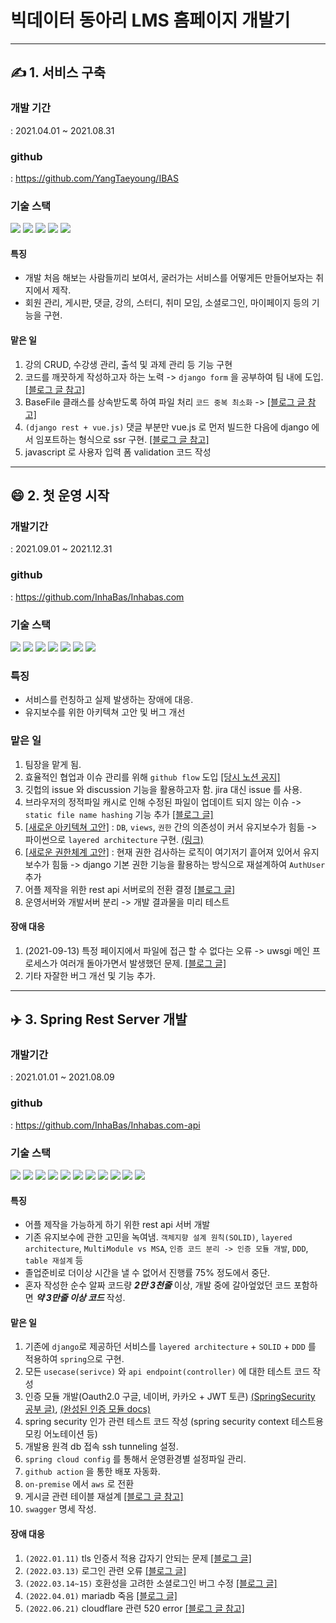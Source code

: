 # 빅데이터 동아리 LMS 홈페이지 개발기 

---

## :writing_hand: 1. 서비스 구축
### 개발 기간
  : 2021.04.01 ~ 2021.08.31
### github
  : https://github.com/YangTaeyoung/IBAS  
### 기술 스택
  <img src="https://img.shields.io/badge/Django-092E20?style=for-the-badge&logo=Django&logoColor=white"> <img src="https://img.shields.io/badge/nginx-009639?style=for-the-badge&logo=NGINX&logoColor=white"> <img src="https://img.shields.io/badge/mariadb-003545?style=for-the-badge&logo=MariaDB&logoColor=white"> <img src="https://img.shields.io/badge/vue.js-4FC08D?style=for-the-badge&logo=Vue.js&logoColor=white"> <img src="https://img.shields.io/badge/GoDaddy-1BDBDB?style=for-the-badge&logo=GoDaddy&logoColor=white">
#### 특징 
  - 개발 처음 해보는 사람들끼리 보여서, 굴러가는 서비스를 어떻게든 만들어보자는 취지에서 제작.
  - 회원 관리, 게시판, 댓글, 강의, 스터디, 취미 모임, 소셜로그인, 마이페이지 등의 기능을 구현.
#### 맡은 일
1. 강의 CRUD, 수강생 관리, 출석 및 과제 관리 등 기능 구현
2. 코드를 깨끗하게 작성하고자 하는 노력 -> `django form` 을 공부하여 팀 내에 도입. [[블로그 글 참고]](https://letsmakemyselfprogrammer.tistory.com/27)
3. BaseFile 클래스를 상속받도록 하여 파일 처리 `코드 중복 최소화` -> [[블로그 글 참고]](https://letsmakemyselfprogrammer.tistory.com/28)
4. `(django rest + vue.js)` 댓글 부분만 vue.js 로 먼저 빌드한 다음에 django 에서 임포트하는 형식으로 ssr 구현. [[블로그 글 참고]](https://letsmakemyselfprogrammer.tistory.com/41)
4. javascript 로 사용자 입력 폼 validation 코드 작성
  
---

## :smile: 2. 첫 운영 시작
### 개발기간
  : 2021.09.01 ~ 2021.12.31
### github
  : https://github.com/InhaBas/Inhabas.com
### 기술 스택
  <img src="https://img.shields.io/badge/Django-092E20?style=for-the-badge&logo=Django&logoColor=white"> <img src="https://img.shields.io/badge/nginx-009639?style=for-the-badge&logo=NGINX&logoColor=white"> <img src="https://img.shields.io/badge/mariadb-003545?style=for-the-badge&logo=MariaDB&logoColor=white"> <img src="https://img.shields.io/badge/vue.js-4FC08D?style=for-the-badge&logo=Vue.js&logoColor=white"> <img src="https://img.shields.io/badge/Sentry-362D59?style=for-the-badge&logo=Sentry&logoColor=white"> <img src="https://img.shields.io/badge/GoDaddy-1BDBDB?style=for-the-badge&logo=GoDaddy&logoColor=white"> <img src="https://img.shields.io/badge/Cloudflare-F38020?style=for-the-badge&logo=Cloudflare&logoColor=white">
### 특징
 - 서비스를 런칭하고 실제 발생하는 장애에 대응.
 - 유지보수를 위한 아키텍쳐 고안 및 버그 개선
### 맡은 일
  1. 팀장을 맡게 됨.
  2. 효율적인 협업과 이슈 관리를 위해 `github flow` 도입 [[당시 노션 공지]](https://fragrant-comfort-49c.notion.site/Git-Convention-ba9845b725934591878627f25554cf37)
  3. 깃헙의 issue 와 discussion 기능을 활용하고자 함. jira 대신 issue 를 사용. 
  4. 브라우저의 정적파일 캐시로 인해 수정된 파일이 업데이트 되지 않는 이슈 -> `static file name hashing` 기능 추가 [[블로그 글]](https://letsmakemyselfprogrammer.tistory.com/42)
  5. [[새로운 아키텍쳐 고안]](https://github.com/InhaBas/Inhabas.com/discussions/76) : `DB`, `views`, `권한` 간의 의존성이 커서 유지보수가 힘듦 -> 파이썬으로 `layered architecture` 구현. [(링크)](https://github.com/Dong-Hyeon-Yu/Inhabas.com/commit/6520c3041bccb5dea9f76c2ca9f83a42442e676a)
  6. [[새로운 권한체계 고안]](https://github.com/InhaBas/Inhabas.com/discussions/77) : 현재 권한 검사하는 로직이 여기저기 흩어져 있어서 유지보수가 힘듦 -> django 기본 권한 기능을 활용하는 방식으로 재설계하여 `AuthUser` 추가
  7. 어플 제작을 위한 rest api 서버로의 전환 결정 [[블로그 글]](https://letsmakemyselfprogrammer.tistory.com/64)
  8. 운영서버와 개발서버 분리 -> 개발 결과물을 미리 테스트
#### 장애 대응
  1. (2021-09-13) 특정 페이지에서 파일에 접근 할 수 없다는 오류 -> uwsgi 메인 프로세스가 여러개 돌아가면서 발생했던 문제. [[블로그 글]](https://letsmakemyselfprogrammer.tistory.com/47)
  2. 기타 자잘한 버그 개선 및 기능 추가.
  
  ---
  
## :airplane: 3. Spring Rest Server 개발
### 개발기간
  : 2021.01.01 ~ 2021.08.09
### github
  : https://github.com/InhaBas/Inhabas.com-api
### 기술 스택
  <img src="https://img.shields.io/badge/SpringBoot-6DB33F?style=for-the-badge&logo=SpringBoot&logoColor=white"> <img src="https://img.shields.io/badge/Swagger-85EA2D?style=for-the-badge&logo=Swagger&logoColor=white"> <img src="https://img.shields.io/badge/SpringSecurity-6DB33F?style=for-the-badge&logo=SpringSecurity&logoColor=white"> <img src="https://img.shields.io/badge/docker-2496ED?style=for-the-badge&logo=Docker&logoColor=white"> <img src="https://img.shields.io/badge/githubActions-2088FF?style=for-the-badge&logo=GithubActions&logoColor=white"> <img src="https://img.shields.io/badge/vue.js-4FC08D?style=for-the-badge&logo=Vue.js&logoColor=white"> <img src="https://img.shields.io/badge/nginx-009639?style=for-the-badge&logo=NGINX&logoColor=white"> <img src="https://img.shields.io/badge/mariadb-003545?style=for-the-badge&logo=MariaDB&logoColor=white"> <img src="https://img.shields.io/badge/Amazon-FF9900?style=for-the-badge&logo=AmazonEC2&logoColor=white"> <img src="https://img.shields.io/badge/JUnit5-25A162?style=for-the-badge&logo=JUnit5&logoColor=white"> <img src="https://img.shields.io/badge/Cloudflare-F38020?style=for-the-badge&logo=Cloudflare&logoColor=white">
#### 특징
  - 어플 제작을 가능하게 하기 위한 rest api 서버 개발
  - 기존 유지보수에 관한 고민을 녹여냄. `객체지향 설계 원칙(SOLID)`, `layered architecture`, `MultiModule vs MSA`, `인증 코드 분리 -> 인증 모듈 개발`, `DDD`, `table 재설계` 등 
  - 졸업준비로 더이상 시간을 낼 수 없어서 진행률 75% 정도에서 중단.
  - 혼자 작성한 순수 알짜 코드량 ***2만 3천줄*** 이상, 개발 중에 갈아엎었던 코드 포함하면 ***약 3만줄 이상 코드*** 작성. 
#### 맡은 일
  1. 기존에 `django`로 제공하던 서비스를 `layered architecture` + `SOLID` + `DDD` 를 적용하여 `spring`으로 구현.
  2. 모든 `usecase(serivce)` 와 `api endpoint(controller)` 에 대한 테스트 코드 작성
  3. 인증 모듈 개발(Oauth2.0 구글, 네이버, 카카오 + JWT 토큰) [(SpringSecurity 공부 글)](https://github.com/InhaBas/Inhabas.com-api/issues/3), [(완성된 인증 모듈 docs)](https://letsmakemyselfprogrammer.tistory.com/121)
  4. spring security 인가 관련 테스트 코드 작성 (spring security context 테스트용 모킹 어노테이션 등)
  5. 개발용 원격 db 접속 ssh tunneling 설정.
  6. `spring cloud config` 를 통해서 운영환경별 설정파일 관리.
  7. `github action` 을 통한 배포 자동화.
  8. `on-premise` 에서 `aws` 로 전환
  9. 게시글 관련 테이블 재설계 [[블로그 글 참고]](https://letsmakemyselfprogrammer.tistory.com/38)
  10. `swagger` 명세 작성.
#### 장애 대응
  1. `(2022.01.11)` tls 인증서 적용 갑자기 안되는 문제 [[블로그 글]](https://letsmakemyselfprogrammer.tistory.com/48)
  2. `(2022.03.13)` 로그인 관련 오류 [[블로그 글]](https://letsmakemyselfprogrammer.tistory.com/65)
  3. `(2022.03.14~15)` 호환성을 고려한 소셜로그인 버그 수정 [[블로그 글]](https://letsmakemyselfprogrammer.tistory.com/69)
  4. `(2022.04.01)` mariadb 죽음 [[블로그 글]](https://letsmakemyselfprogrammer.tistory.com/84)
  5. `(2022.06.21)` cloudflare 관련 520 error [[블로그 글 참고]](https://letsmakemyselfprogrammer.tistory.com/118)
  
  
